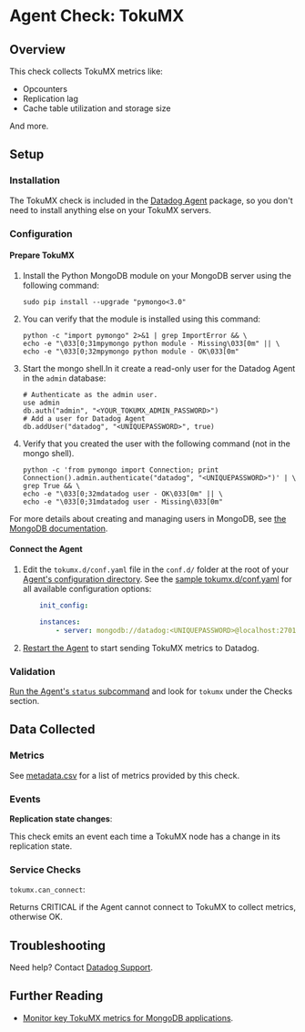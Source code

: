 # Agent Check: TokuMX

## Overview

This check collects TokuMX metrics like:

* Opcounters
* Replication lag
* Cache table utilization and storage size

And more.

## Setup
### Installation

The TokuMX check is included in the [Datadog Agent][1] package, so you don't need to install anything else on your TokuMX servers.

### Configuration
#### Prepare TokuMX

1.  Install the Python MongoDB module on your MongoDB server using the following command:

        sudo pip install --upgrade "pymongo<3.0"


2.  You can verify that the module is installed using this command:

        python -c "import pymongo" 2>&1 | grep ImportError && \
        echo -e "\033[0;31mpymongo python module - Missing\033[0m" || \
        echo -e "\033[0;32mpymongo python module - OK\033[0m"


3.  Start the mongo shell.In it create a read-only user for the Datadog Agent in the `admin` database:

        # Authenticate as the admin user.
        use admin
        db.auth("admin", "<YOUR_TOKUMX_ADMIN_PASSWORD>")
        # Add a user for Datadog Agent
        db.addUser("datadog", "<UNIQUEPASSWORD>", true)


4.  Verify that you created the user with the following command (not in the mongo shell).

        python -c 'from pymongo import Connection; print Connection().admin.authenticate("datadog", "<UNIQUEPASSWORD>")' | \
        grep True && \
        echo -e "\033[0;32mdatadog user - OK\033[0m" || \
        echo -e "\033[0;31mdatadog user - Missing\033[0m"

For more details about creating and managing users in MongoDB, see [the MongoDB documentation][2].

#### Connect the Agent

1. Edit the `tokumx.d/conf.yaml` file in the `conf.d/` folder at the root of your [Agent's configuration directory][3].
    See the [sample tokumx.d/conf.yaml][4] for all available configuration options:

    ```yaml
        init_config:

        instances:
            - server: mongodb://datadog:<UNIQUEPASSWORD>@localhost:27017
    ```

2. [Restart the Agent][5] to start sending TokuMX metrics to Datadog.

### Validation

[Run the Agent's `status` subcommand][6] and look for `tokumx` under the Checks section.

## Data Collected
### Metrics
See [metadata.csv][7] for a list of metrics provided by this check.

### Events
**Replication state changes**:

This check emits an event each time a TokuMX node has a change in its replication state.

### Service Checks

`tokumx.can_connect`:

Returns CRITICAL if the Agent cannot connect to TokuMX to collect metrics, otherwise OK.

## Troubleshooting
Need help? Contact [Datadog Support][8].

## Further Reading

* [Monitor key TokuMX metrics for MongoDB applications][9].


[1]: https://app.datadoghq.com/account/settings#agent
[2]: https://www.mongodb.org/display/DOCS/Security+and+Authentication
[3]: https://docs.datadoghq.com/agent/faq/agent-configuration-files/#agent-configuration-directory
[4]: https://github.com/DataDog/integrations-core/blob/master/tokumx/datadog_checks/tokumx/data/conf.yaml.example
[5]: https://docs.datadoghq.com/agent/faq/agent-commands/#start-stop-restart-the-agent
[6]: https://docs.datadoghq.com/agent/faq/agent-commands/#agent-status-and-information
[7]: https://github.com/DataDog/integrations-core/blob/master/tokumx/metadata.csv
[8]: https://docs.datadoghq.com/help
[9]: https://www.datadoghq.com/blog/monitor-key-tokumx-metrics-mongodb-applications
